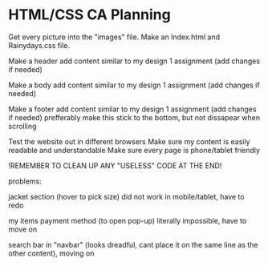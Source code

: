 # HTML/CSS CA Planning

Get every picture into the "images" file.
Make an Index.html and Rainydays.css file.

Make a header
add content similar to my design 1 assignment (add changes if needed)

Make a body
add content similar to my design 1 assignment (add changes if needed)

Make a footer
add content similar to my design 1 assignment (add changes if needed) prefferably make this stick to the bottom, but not dissapear when scrolling


Test the website out in different browsers
Make sure my content is easily readable and understandable
Make sure every page is phone/tablet friendly

!REMEMBER TO CLEAN UP ANY "USELESS" CODE AT THE END!


problems:

jacket section (hover to pick size) did not work in mobile/tablet, have to redo

my items payment method (to open pop-up) literally impossible, have to move on

search bar in "navbar" (looks dreadful, cant place it on the same line as the other content), moving on